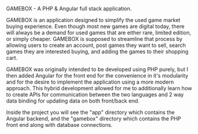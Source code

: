 GAMEBOX - A PHP & Angular full stack application.

GAMEBOX is an application designed to simplify the used game market buying experience. Even though most new games are digital today, there will always be a demand for used games that are either rare, limited edition, or simply cheaper. GAMEBOX is supposed to streamline that process by allowing users to create an account, post games they want to sell, search games they are interested buying, and adding the games to their shopping cart. 

GAMEBOX was originally intended to be developed using PHP purely, but I then added Angular for the front end for the convenience in it's modularity and for the desire to implement the application using a more modern approach. This hybrid development allowed for me to additionally learn how to create APIs for communication between the two languages and 2 way data binding for updating data on both front/back end. 

Inside the project you will see the "app" directory which contains the Angular backend, and the "gamebox" directory which contains the PHP front end along with database connections.
